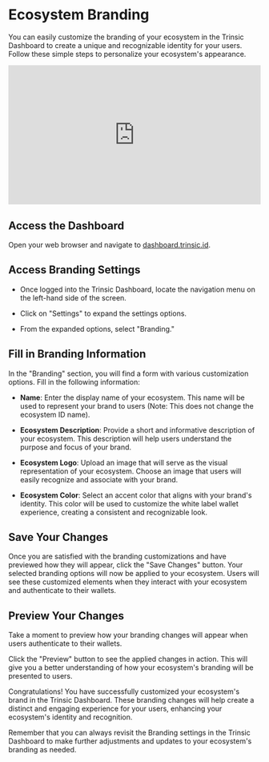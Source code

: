 # Ecosystem Branding

You can easily customize the branding of your ecosystem in the Trinsic Dashboard to create a unique and recognizable identity for your users. Follow these simple steps to personalize your ecosystem's appearance.

<div style="position: relative; padding-bottom: 55.208333333333336%; height: 0;"><iframe src="https://www.loom.com/embed/f75ed20c6f554546b1af164ad1ff5f4e?sid=af08f75f-f661-4d9a-a4a1-fef51c5bbee8" frameborder="0" webkitallowfullscreen mozallowfullscreen allowfullscreen style="position: absolute; top: 0; left: 0; width: 100%; height: 100%;"></iframe></div>

## Access the Dashboard

Open your web browser and navigate to [dashboard.trinsic.id](https://dashboard.trinsic.id).

## Access Branding Settings

- Once logged into the Trinsic Dashboard, locate the navigation menu on the left-hand side of the screen.

- Click on "Settings" to expand the settings options.

- From the expanded options, select "Branding."

## Fill in Branding Information
In the "Branding" section, you will find a form with various customization options. Fill in the following information:

- **Name**: Enter the display name of your ecosystem. This name will be used to represent your brand to users (Note: This does not change the ecosystem ID name).

- **Ecosystem Description**: Provide a short and informative description of your ecosystem. This description will help users understand the purpose and focus of your brand.

- **Ecosystem Logo**: Upload an image that will serve as the visual representation of your ecosystem. Choose an image that users will easily recognize and associate with your brand.

- **Ecosystem Color**: Select an accent color that aligns with your brand's identity. This color will be used to customize the white label wallet experience, creating a consistent and recognizable look.

## Save Your Changes
Once you are satisfied with the branding customizations and have previewed how they will appear, click the "Save Changes" button.
Your selected branding options will now be applied to your ecosystem. Users will see these customized elements when they interact with your ecosystem and authenticate to their wallets.

## Preview Your Changes
Take a moment to preview how your branding changes will appear when users authenticate to their wallets.

Click the "Preview" button to see the applied changes in action. This will give you a better understanding of how your ecosystem's branding will be presented to users.

Congratulations! You have successfully customized your ecosystem's brand in the Trinsic Dashboard. These branding changes will help create a distinct and engaging experience for your users, enhancing your ecosystem's identity and recognition.

Remember that you can always revisit the Branding settings in the Trinsic Dashboard to make further adjustments and updates to your ecosystem's branding as needed.
